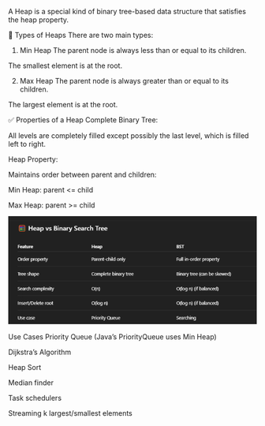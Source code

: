 A Heap is a special kind of binary tree-based data structure that satisfies the heap property.


🧩 Types of Heaps
There are two main types:

1. Min Heap
   The parent node is always less than or equal to its children.

The smallest element is at the root.

2. Max Heap
   The parent node is always greater than or equal to its children.

The largest element is at the root.

✅ Properties of a Heap
Complete Binary Tree:

All levels are completely filled except possibly the last level, which is filled left to right.

Heap Property:

Maintains order between parent and children:

Min Heap: parent <= child

Max Heap: parent >= child

![img.png](img.png)


Use Cases
Priority Queue (Java’s PriorityQueue uses Min Heap)

Dijkstra’s Algorithm

Heap Sort

Median finder

Task schedulers

Streaming k largest/smallest elements